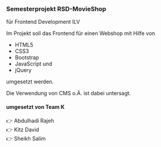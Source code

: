 ### Semesterprojekt RSD-MovieShop

für Frontend Development ILV

Im Projekt soll das Frontend für einen Webshop mit Hilfe von
- HTML5
- CSS3
- Bootstrap
- JavaScript und
- jQuery

umgesetzt werden.

Die Verwendung von CMS o.Ä. ist dabei untersagt.


#### umgesetzt von Team K
  👉 Abdulhadi Rajeh  
  👉 Kitz David  
  👉 Sheikh Salim
